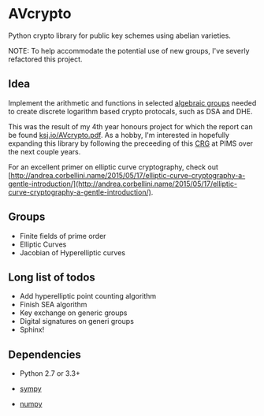 AVcrypto
========

Python crypto library for public key schemes using abelian varieties.

NOTE: To help accommodate the potential use of new groups, I've severly refactored this project. 

Idea 
------

Implement the arithmetic and functions in selected [algebraic groups](http://en.wikipedia.org/wiki/Algebraic_group) needed to create discrete logarithm based crypto protocals, such as DSA and DHE. 

This was the result of my 4th year honours project for which the report can be found [ksj.io/AVcrypto.pdf](http://ksj.io/AVcrypto.pdf). As a hobby, I'm interested in hopefully expanding this library by following the preceeding of this [CRG](https://www.pims.math.ca/scientific/collaborative-research-groups/crg-explicit-methods-abelian-varieties-2015-2018) at PIMS over the next couple years.

For an excellent primer on elliptic curve cryptography, check out [http://andrea.corbellini.name/2015/05/17/elliptic-curve-cryptography-a-gentle-introduction/](http://andrea.corbellini.name/2015/05/17/elliptic-curve-cryptography-a-gentle-introduction/).

Groups
------

- Finite fields of prime order 
- Elliptic Curves
- Jacobian of Hyperelliptic curves 

Long list of todos
------------------

- Add hyperelliptic point counting algorithm 
- Finish SEA algorithm 
- Key exchange on generic groups
- Digital signatures on generi groups 
- Sphinx! 

Dependencies
------------

- Python 2.7 or 3.3+

- [sympy](http://www.sympy.org/en/index.html)

- [numpy](http://www.numpy.org/)







